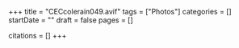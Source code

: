 +++
title = "CECcolerain049.avif"
tags = ["Photos"]
categories = []
startDate = ""
draft = false
pages = []

citations = []
+++
